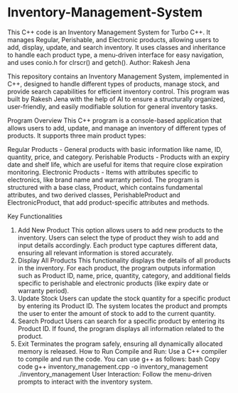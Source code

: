 # Inventory-Management-System
This C++ code is an Inventory Management System for Turbo C++. It manages Regular, Perishable, and Electronic products, allowing users to add, display, update, and search inventory. It uses classes and inheritance to handle each product type, a menu-driven interface for easy navigation, and uses conio.h for clrscr() and getch().
Author: Rakesh Jena

This repository contains an Inventory Management System, implemented in C++, designed to handle different types of products, manage stock, and provide search capabilities for efficient inventory control. This program was built by Rakesh Jena with the help of AI to ensure a structurally organized, user-friendly, and easily modifiable solution for general inventory tasks.

Program Overview
This C++ program is a console-based application that allows users to add, update, and manage an inventory of different types of products. It supports three main product types:

Regular Products - General products with basic information like name, ID, quantity, price, and category.
Perishable Products - Products with an expiry date and shelf life, which are useful for items that require close expiration monitoring.
Electronic Products - Items with attributes specific to electronics, like brand name and warranty period.
The program is structured with a base class, Product, which contains fundamental attributes, and two derived classes, PerishableProduct and ElectronicProduct, that add product-specific attributes and methods.

Key Functionalities
1. Add New Product
This option allows users to add new products to the inventory.
Users can select the type of product they wish to add and input details accordingly. Each product type captures different data, ensuring all relevant information is stored accurately.
2. Display All Products
This functionality displays the details of all products in the inventory.
For each product, the program outputs information such as Product ID, name, price, quantity, category, and additional fields specific to perishable and electronic products (like expiry date or warranty period).
3. Update Stock
Users can update the stock quantity for a specific product by entering its Product ID.
The system locates the product and prompts the user to enter the amount of stock to add to the current quantity.
4. Search Product
Users can search for a specific product by entering its Product ID.
If found, the program displays all information related to the product.
5. Exit
Terminates the program safely, ensuring all dynamically allocated memory is released.
How to Run
Compile and Run: Use a C++ compiler to compile and run the code. You can use g++ as follows:
bash
Copy code
g++ inventory_management.cpp -o inventory_management
./inventory_management
User Interaction: Follow the menu-driven prompts to interact with the inventory system.
